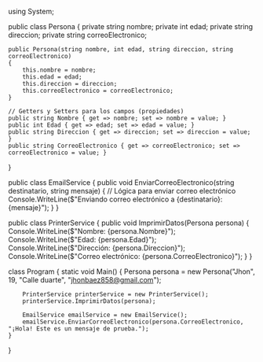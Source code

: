 using System;

public class Persona
{
    private string nombre;
    private int edad;
    private string direccion;
    private string correoElectronico;

    public Persona(string nombre, int edad, string direccion, string correoElectronico)
    {
        this.nombre = nombre;
        this.edad = edad;
        this.direccion = direccion;
        this.correoElectronico = correoElectronico;
    }

    // Getters y Setters para los campos (propiedades)
    public string Nombre { get => nombre; set => nombre = value; }
    public int Edad { get => edad; set => edad = value; }
    public string Direccion { get => direccion; set => direccion = value; }
    public string CorreoElectronico { get => correoElectronico; set => correoElectronico = value; }
}

public class EmailService
{
    public void EnviarCorreoElectronico(string destinatario, string mensaje)
    {
        // Lógica para enviar correo electrónico
        Console.WriteLine($"Enviando correo electrónico a {destinatario}: {mensaje}");
    }
}

public class PrinterService
{
    public void ImprimirDatos(Persona persona)
    {
        Console.WriteLine($"Nombre: {persona.Nombre}");
        Console.WriteLine($"Edad: {persona.Edad}");
        Console.WriteLine($"Dirección: {persona.Direccion}");
        Console.WriteLine($"Correo electrónico: {persona.CorreoElectronico}");
    }
}

class Program
{
    static void Main()
    {
        Persona persona = new Persona("Jhon", 19, "Calle duarte", "jhonbaez858@gmail.com");

        PrinterService printerService = new PrinterService();
        printerService.ImprimirDatos(persona);

        EmailService emailService = new EmailService();
        emailService.EnviarCorreoElectronico(persona.CorreoElectronico, "¡Hola! Este es un mensaje de prueba.");
    }
}
